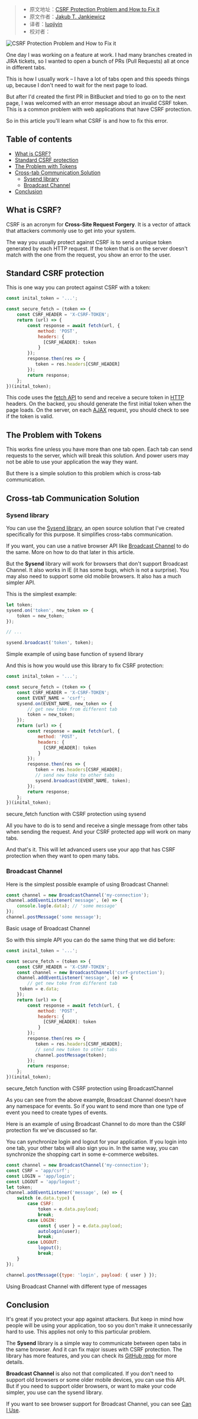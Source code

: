 > - 原文地址：[CSRF Protection Problem and How to Fix it](https://www.freecodecamp.org/news/csrf-protection-problem-and-how-to-fix-it/)
> - 原文作者：[Jakub T. Jankiewicz](https://www.freecodecamp.org/news/author/jcubic/)
> - 译者：[luojiyin](https://github.com/luojiyin1987)
> - 校对者：

![CSRF Protection Problem and How to Fix it](https://www.freecodecamp.org/news/content/images/size/w2000/2022/03/laptop-security-virus-protection-internet-malware-1588329-pxhere.com.jpg)

One day I was working on a feature at work. I had many branches created in JIRA tickets, so I wanted to open a bunch of PRs (Pull Requests) all at once in different tabs.

This is how I usually work – I have a lot of tabs open and this speeds things up, because I don't need to wait for the next page to load.

But after I'd created the first PR in BitBucket and tried to go on to the next page, I was welcomed with an error message about an invalid CSRF token. This is a common problem with web applications that have CSRF protection.

So in this article you'll learn what CSRF is and how to fix this error.

## Table of contents

- [What is CSRF?](#what-is-csrf)
- [Standard CSRF protection](#standard-csrf-protection)
- [The Problem with Tokens](#the-problem-with-tokens)
- [Cross-tab Communication Solution](#cross-tab-communication-solution)
  - [Sysend library](#sysend-library)
  - [Broadcast Channel](#broadcast-channel)
- [Conclusion](#conclusion)

## What is CSRF?

CSRF is an acronym for **Cross-Site Request Forgery**. It is a vector of attack that attackers commonly use to get into your system.

The way you usually protect against CSRF is to send a unique token generated by each HTTP request. If the token that is on the server doesn't match with the one from the request, you show an error to the user.

## Standard CSRF protection

This is one way you can protect against CSRF with a token:

```javascript
const inital_token = '...';

const secure_fetch = (token => {
    const CSRF_HEADER = 'X-CSRF-TOKEN';
    return (url) => {
        const response = await fetch(url, {
            method: 'POST',
            headers: {
              [CSRF_HEADER]: token
            }
        });
        response.then(res => {
           token = res.headers[CSRF_HEADER]
        });
        return response;
    };
})(inital_token);
```

This code uses the [fetch API](https://developer.mozilla.org/en-US/docs/Web/API/Fetch_API) to send and receive a secure token in [HTTP](https://en.wikipedia.org/wiki/Hypertext_Transfer_Protocol) headers. On the backed, you should generate the first initial token when the page loads. On the server, on each [AJAX](https://en.wikipedia.org/wiki/Ajax_(programming)) request, you should check to see if the token is valid.

## The Problem with Tokens

This works fine unless you have more than one tab open. Each tab can send requests to the server, which will break this solution. And power users may not be able to use your application the way they want.

But there is a simple solution to this problem which is cross-tab communication.

## Cross-tab Communication Solution

### Sysend library

You can use the [Sysend library](https://github.com/jcubic/sysend.js), an open source solution that I've created specifically for this purpose. It simplifies cross-tabs communication.

If you want, you can use a native browser API like [Broadcast Channel](https://developer.mozilla.org/en-US/docs/Web/API/BroadcastChannel) to do the same. More on how to do that later in this article.

But the **Sysend** library will work for browsers that don't support Broadcast Channel. It also works in IE (it has some bugs, which is not a surprise). You may also need to support some old mobile browsers. It also has a much simpler API.

This is the simplest example:

```javascript
let token;
sysend.on('token', new_token => {
    token = new_token;
});

// ...

sysend.broadcast('token', token);
```

Simple example of using base function of sysend library

And this is how you would use this library to fix CSRF protection:

```javascript
const inital_token = '...';

const secure_fetch = (token => {
    const CSRF_HEADER = 'X-CSRF-TOKEN';
    const EVENT_NAME = 'csrf';
    sysend.on(EVENT_NAME, new_token => {
        // get new toke from different tab
        token = new_token;
    });
    return (url) => {
        const response = await fetch(url, {
            method: 'POST',
            headers: {
              [CSRF_HEADER]: token
            }
        });
        response.then(res => {
           token = res.headers[CSRF_HEADER];
           // send new toke to other tabs
           sysend.broadcast(EVENT_NAME, token); 
        });
        return response;
    };
})(inital_token);
```

secure\_fetch function with CSRF protection using sysend

All you have to do is to send and receive a single message from other tabs when sending the request. And your CSRF protected app will work on many tabs.

And that's it. This will let advanced users use your app that has CSRF protection when they want to open many tabs.

### Broadcast Channel

Here is the simplest possible example of using Broadcast Channel:

```javascript
const channel = new BroadcastChannel('my-connection');
channel.addEventListener('message', (e) => {
    console.log(e.data); // 'some message'
});
channel.postMessage('some message');
```

Basic usage of Broadcast Channel

So with this simple API you can do the same thing that we did before:

```javascript
const inital_token = '...';

const secure_fetch = (token => {
    const CSRF_HEADER = 'X-CSRF-TOKEN';
    const channel = new BroadcastChannel('csrf-protection');
    channel.addEventListener('message', (e) => {
        // get new toke from different tab
     token = e.data;
    });
    return (url) => {
        const response = await fetch(url, {
            method: 'POST',
            headers: {
              [CSRF_HEADER]: token
            }
        });
        response.then(res => {
           token = res.headers[CSRF_HEADER];
           // send new token to other tabs
           channel.postMessage(token);
        });
        return response;
    };
})(inital_token);
```

secure\_fetch function with CSRF protection using BroadcastChannel

As you can see from the above example, Broadcast Channel doesn't have any namespace for events. So if you want to send more than one type of event you need to create types of events.

Here is an example of using Broadcast Channel to do more than the CSRF protection fix we've discussed so far.

You can synchronize login and logout for your application. If you login into one tab, your other tabs will also sign you in. In the same way, you can synchronize the shopping cart in some e-commerce websites.

```javascript
const channel = new BroadcastChannel('my-connection');
const CSRF = 'app/csrf';
const LOGIN = 'app/login';
const LOGOUT = 'app/logout';
let token;
channel.addEventListener('message', (e) => {
    switch (e.data.type) {
        case CSRF:
            token = e.data.payload;
            break;
        case LOGIN:
            const { user } = e.data.payload;
            autologin(user);
            break;
        case LOGOUT:
            logout();
            break;
    }
});

channel.postMessage({type: 'login', payload: { user } });
```

Using Broadcast Channel with different type of messages

## Conclusion

It's great if you protect your app against attackers. But keep in mind how people will be using your application, too so you don't make it unnecessarily hard to use. This applies not only to this particular problem.

The **Sysend** library is a simple way to communicate between open tabs in the same browser. And it can fix major issues with CSRF protection. The library has more features, and you can check its [GitHub repo](https://github.com/jcubic/sysend.js) for more details.

**Broadcast Channel** is also not that complicated. If you don't need to support old browsers or some older mobile devices, you can use this API. But if you need to support older browsers, or want to make your code simpler, you use can the sysend library.

If you want to see browser support for Broadcast Channel, you can see [Can I Use](https://caniuse.com/broadcastchannel).
